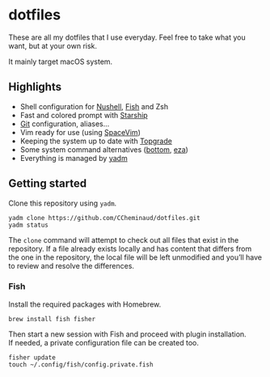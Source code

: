 # dotfiles

These are all my dotfiles that I use everyday. Feel free to take what you want, but at your own risk.

It mainly target macOS system.

## Highlights

- Shell configuration for [Nushell](https://www.nushell.sh/), [Fish](https://fishshell.com/) and Zsh
- Fast and colored prompt with [Starship](https://starship.rs/)
- [Git](https://git-scm.com/) configuration, aliases...
- Vim ready for use (using [SpaceVim](https://spacevim.org/))
- Keeping the system up to date with [Topgrade](https://github.com/topgrade-rs/topgrade)
- Some system command alternatives ([bottom](https://github.com/ClementTsang/bottom), [eza](https://github.com/eza-community/eza))
- Everything is managed by [yadm](https://yadm.io/)

## Getting started

Clone this repository using `yadm`.

```shell
yadm clone https://github.com/CCheminaud/dotfiles.git
yadm status
```

The `clone` command will attempt to check out all files that exist in the repository.
If a file already exists locally and has content that differs from the one in the repository,
the local file will be left unmodified and you’ll have to review and resolve the differences.

### Fish

Install the required packages with Homebrew.

```shell
brew install fish fisher
```

Then start a new session with Fish and proceed with plugin installation.\
If needed, a private configuration file can be created too.

```shell
fisher update
touch ~/.config/fish/config.private.fish
```
